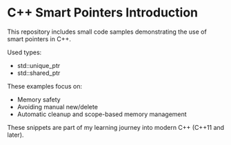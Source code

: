 # C++ Smart Pointers Introduction

This repository includes small code samples demonstrating the use of smart pointers in C++.

Used types:
- std::unique_ptr
- std::shared_ptr

These examples focus on:
- Memory safety
- Avoiding manual new/delete
- Automatic cleanup and scope-based memory management

These snippets are part of my learning journey into modern C++ (C++11 and later).
